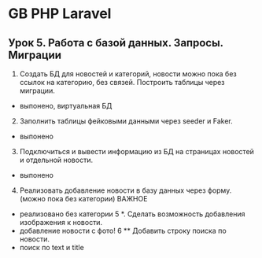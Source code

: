 # GB PHP Laravel
## Урок 5. Работа с базой данных. Запросы. Миграции
1. Создать БД для новостей и категорий, новости можно пока без ссылок на категорию, без связей. Построить таблицы через миграции.
- выпонено, виртуальная БД
2. Заполнить таблицы фейковыми данными через seeder и Faker.
- выпонено
3. Подключиться и вывести информацию из БД на страницах новостей и отдельной новости.
- выпонено
4. Реализовать добавление новости в базу данных через форму. (можно пока без категории) ВАЖНОЕ
- реализовано без категории
5 *. Сделать возможность добавления изображения к новости.
- добавление новости с фото!
6 ** Добавить строку поиска по новости.
- поиск по text и title
 


